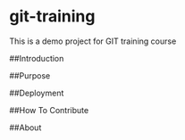 # git-training
This is a demo project for GIT training course

##Introduction

##Purpose

##Deployment

##How To Contribute

##About
